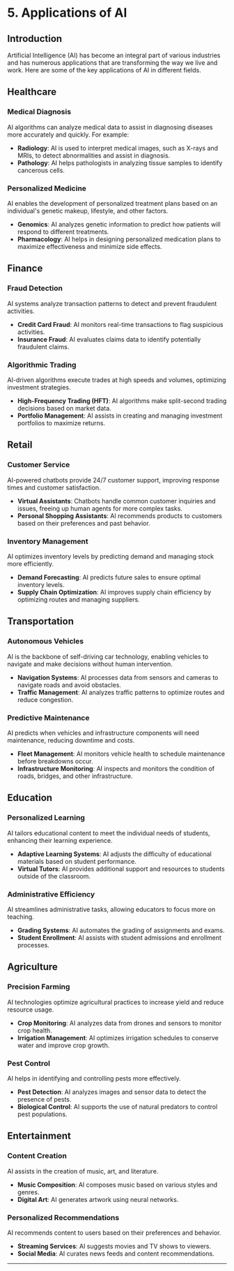 # 5. Applications of AI

## Introduction

Artificial Intelligence (AI) has become an integral part of various industries and has numerous applications that are transforming the way we live and work. Here are some of the key applications of AI in different fields.

## Healthcare

### Medical Diagnosis
AI algorithms can analyze medical data to assist in diagnosing diseases more accurately and quickly. For example:
- **Radiology**: AI is used to interpret medical images, such as X-rays and MRIs, to detect abnormalities and assist in diagnosis.
- **Pathology**: AI helps pathologists in analyzing tissue samples to identify cancerous cells.

### Personalized Medicine
AI enables the development of personalized treatment plans based on an individual's genetic makeup, lifestyle, and other factors.
- **Genomics**: AI analyzes genetic information to predict how patients will respond to different treatments.
- **Pharmacology**: AI helps in designing personalized medication plans to maximize effectiveness and minimize side effects.

## Finance

### Fraud Detection
AI systems analyze transaction patterns to detect and prevent fraudulent activities.
- **Credit Card Fraud**: AI monitors real-time transactions to flag suspicious activities.
- **Insurance Fraud**: AI evaluates claims data to identify potentially fraudulent claims.

### Algorithmic Trading
AI-driven algorithms execute trades at high speeds and volumes, optimizing investment strategies.
- **High-Frequency Trading (HFT)**: AI algorithms make split-second trading decisions based on market data.
- **Portfolio Management**: AI assists in creating and managing investment portfolios to maximize returns.

## Retail

### Customer Service
AI-powered chatbots provide 24/7 customer support, improving response times and customer satisfaction.
- **Virtual Assistants**: Chatbots handle common customer inquiries and issues, freeing up human agents for more complex tasks.
- **Personal Shopping Assistants**: AI recommends products to customers based on their preferences and past behavior.

### Inventory Management
AI optimizes inventory levels by predicting demand and managing stock more efficiently.
- **Demand Forecasting**: AI predicts future sales to ensure optimal inventory levels.
- **Supply Chain Optimization**: AI improves supply chain efficiency by optimizing routes and managing suppliers.

## Transportation

### Autonomous Vehicles
AI is the backbone of self-driving car technology, enabling vehicles to navigate and make decisions without human intervention.
- **Navigation Systems**: AI processes data from sensors and cameras to navigate roads and avoid obstacles.
- **Traffic Management**: AI analyzes traffic patterns to optimize routes and reduce congestion.

### Predictive Maintenance
AI predicts when vehicles and infrastructure components will need maintenance, reducing downtime and costs.
- **Fleet Management**: AI monitors vehicle health to schedule maintenance before breakdowns occur.
- **Infrastructure Monitoring**: AI inspects and monitors the condition of roads, bridges, and other infrastructure.

## Education

### Personalized Learning
AI tailors educational content to meet the individual needs of students, enhancing their learning experience.
- **Adaptive Learning Systems**: AI adjusts the difficulty of educational materials based on student performance.
- **Virtual Tutors**: AI provides additional support and resources to students outside of the classroom.

### Administrative Efficiency
AI streamlines administrative tasks, allowing educators to focus more on teaching.
- **Grading Systems**: AI automates the grading of assignments and exams.
- **Student Enrollment**: AI assists with student admissions and enrollment processes.

## Agriculture

### Precision Farming
AI technologies optimize agricultural practices to increase yield and reduce resource usage.
- **Crop Monitoring**: AI analyzes data from drones and sensors to monitor crop health.
- **Irrigation Management**: AI optimizes irrigation schedules to conserve water and improve crop growth.

### Pest Control
AI helps in identifying and controlling pests more effectively.
- **Pest Detection**: AI analyzes images and sensor data to detect the presence of pests.
- **Biological Control**: AI supports the use of natural predators to control pest populations.

## Entertainment

### Content Creation
AI assists in the creation of music, art, and literature.
- **Music Composition**: AI composes music based on various styles and genres.
- **Digital Art**: AI generates artwork using neural networks.

### Personalized Recommendations
AI recommends content to users based on their preferences and behavior.
- **Streaming Services**: AI suggests movies and TV shows to viewers.
- **Social Media**: AI curates news feeds and content recommendations.

---
